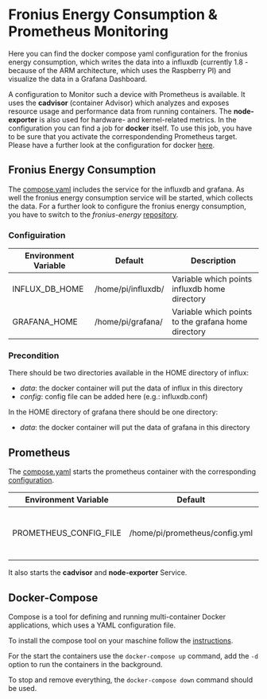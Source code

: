 # Fronius Energy Consumption & Prometheus Monitoring

Here you can find the docker compose yaml configuration for the fronius energy consumption, which writes the data into a influxdb (currently 1.8 - because of the ARM architecture, which uses the Raspberry PI) and visualize the data in a Grafana Dashboard.

A configuration to Monitor such a device with Prometheus is available. It uses the **cadvisor** (container Advisor) which analyzes and exposes resource usage and performance data from running containers. The **node-exporter** is also used for hardware- and kernel-related metrics. In the configuration you can find a job for **docker** itself. To use this job, you have to be sure that you activate the correspondending Prometheus target. Please have a further look at the configuration for docker [here](https://docs.docker.com/config/daemon/prometheus/).

## Fronius Energy Consumption

The [compose.yaml](smarthome/compose.yaml) includes the service for the influxdb and grafana. As well the fronius energy consumption service will be started, which collects the data. For a further look to configure the fronius energy consumption, you have to switch to the *fronius-energy* [repository](https://github.com/lukeSky3434/fronius-energy).

### Configuiration

Environment Variable | Default | Description
------------ | ------------- | -------------
INFLUX_DB_HOME | /home/pi/influxdb/ | Variable which points influxdb home directory 
GRAFANA_HOME | /home/pi/grafana/ | Variable which points to the grafana home directory

### Precondition

There should be two directories available in the HOME directory of influx:
* *data*: the docker container will put the data of influx in this directory
* *config*: config file can be added here (e.g.: influxdb.conf)

In the HOME directory of grafana there should be one directory:
* *data*: the docker container will put the data of grafana in this directory

## Prometheus

The [compose.yaml](prometheus/compose.yaml) starts the prometheus container with the corresponding [configuration](prometheus/config.yml). 

Environment Variable | Default | Description
------------ | ------------- | -------------
PROMETHEUS_CONFIG_FILE | /home/pi/prometheus/config.yml | Variable which points to the [configuration file](prometheus/config.yml) 

It also starts the **cadvisor** and **node-exporter** Service.

## Docker-Compose

Compose is a tool for defining and running multi-container Docker applications, which uses a YAML configuration file. 

To install the compose tool on your maschine follow the [instructions](https://docs.docker.com/compose/install/).

For the start the containers use the `docker-compose up` command, add the `-d` option to run the containers in the background.

To stop and remove everything, the `docker-compose down` command should be used.

